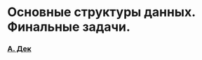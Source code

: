 # Основные структуры данных. Финальные задачи.

### [A. Дек](https://github.com/bitbybit/algorithms/blob/main/data_types_final/deque/)
